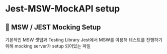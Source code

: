# Jest-MSW-MockAPI setup

## :bookmark_tabs: MSW / JEST Mocking Setup
기본적인 MSW 셋업과 Testing Library Jest에서 MSW를 이용해 테스트를 진행하기 위해 mocking server가 setup 되어있는 파일